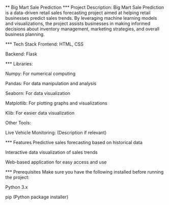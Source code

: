  ** Big Mart Sale Prediction
*** Project Description:
Big Mart Sale Prediction is a data-driven retail sales forecasting project aimed at helping retail businesses predict sales trends. By leveraging machine learning models and visualizations, the project assists businesses in making informed decisions about inventory management, marketing strategies, and overall business planning.

*** Tech Stack
Frontend: HTML, CSS

Backend: Flask

*** Libraries:

Numpy: For numerical computing

Pandas: For data manipulation and analysis

Seaborn: For data visualization

Matplotlib: For plotting graphs and visualizations

Klib: For easier data visualization

Other Tools:

Live Vehicle Monitoring: (Description if relevant)

*** Features
Predictive sales forecasting based on historical data

Interactive data visualization of sales trends

Web-based application for easy access and use

*** Prerequisites
Make sure you have the following installed before running the project:

Python 3.x

pip (Python package installer)
